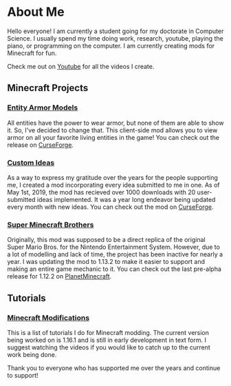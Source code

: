 # About Me

Hello everyone! I am currently a student going for my doctorate in Computer Science. I usually spend my time doing work, research, youtube, playing the piano, or programming on the computer. I am currently creating mods for Minecraft for fun.

Check me out on [Youtube](http://youtube.com/c/ChampionAsh5357) for all the videos I create.

## Minecraft Projects

### [Entity Armor Models](https://www.curseforge.com/minecraft/mc-mods/entity-armor-models)

All entities have the power to wear armor, but none of them are able to show it. So, I've decided to change that. This client-side mod allows you to view armor on all your favorite living entities in the game! You can check out the release on [CurseForge](https://www.curseforge.com/minecraft/mc-mods/entity-armor-models).

### [Custom Ideas](https://minecraft.curseforge.com/projects/custom-ideas)

As a way to express my gratitude over the years for the people supporting me, I created a mod incorporating every idea submitted to me in one. As of May 1st, 2019, the mod has recieved over 1000 downloads with 20 user-submitted ideas implemented. It was a year long endeavor being updated every month with new ideas. You can check out the mod on [CurseForge](https://minecraft.curseforge.com/projects/custom-ideas).

### [Super Minecraft Brothers](https://www.planetminecraft.com/mod/111-super-mario-brothers-v001/)

Originally, this mod was supposed to be a direct replica of the original Super Mario Bros. for the Nintendo Entertainment System. However, due to a lot of modelling and lack of time, the project has been inactive for nearly a year. I was updating the mod to 1.13.2 to make it easier to support and making an entire game mechanic to it. You can check out the last pre-alpha release for 1.12.2 on [PlanetMinecraft](https://www.planetminecraft.com/mod/111-super-mario-brothers-v001/).

## Tutorials

### [Minecraft Modifications](./tutorial/minecraft/index)

This is a list of tutorials I do for Minecraft modding. The current version being worked on is 1.16.1 and is still in early development in text form. I suggest watching the videos if you would like to catch up to the current work being done.


Thank you to everyone who has supported me over the years and continue to support!
